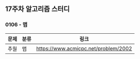 ## 17주차 알고리즘 스터디  


### 0106 - 맵

| 문제 | 분류 | 링크                                   |
|----|----|--------------------------------------|
| 추월 | 맵  | https://www.acmicpc.net/problem/2002 |